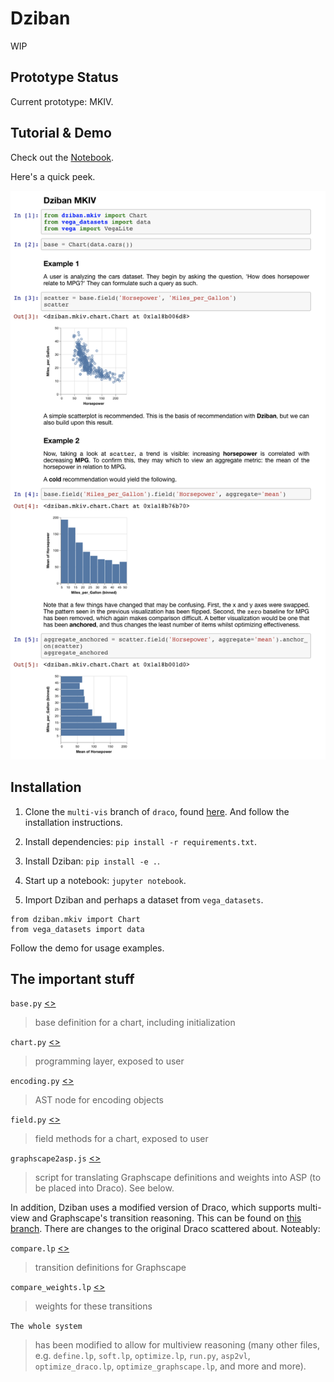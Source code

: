 # Dziban

WIP

## Prototype Status

Current prototype: MKIV.

## Tutorial & Demo

Check out the [Notebook](https://github.com/haldenl/dziban/blob/master/examples/MKIV.ipynb).

Here's a quick peek.

![img](https://github.com/haldenl/dziban/blob/master/examples/example.png)

## Installation

1. Clone the `multi-vis` branch of `draco`, found [here](https://github.com/uwdata/draco/tree/multi-vis). And follow the installation instructions.

2. Install dependencies: `pip install -r requirements.txt`.

3. Install Dziban: `pip install -e .`.

4. Start up a notebook: `jupyter notebook`.

5. Import Dziban and perhaps a dataset from `vega_datasets`.

```
from dziban.mkiv import Chart
from vega_datasets import data
```

Follow the demo for usage examples.


## The important stuff

`base.py` [<>](https://github.com/haldenl/dziban/blob/master/dziban/mkiv/base.py)
>base definition for a chart, including initialization

`chart.py` [<>](https://github.com/haldenl/dziban/blob/master/dziban/mkiv/chart.py)
>programming layer, exposed to user

`encoding.py` [<>](https://github.com/haldenl/dziban/blob/master/dziban/mkiv/encoding.py)
>AST node for encoding objects

`field.py` [<>](https://github.com/haldenl/dziban/blob/master/dziban/mkiv/field.py)
>field methods for a chart, exposed to user

`graphscape2asp.js` [<>](https://github.com/haldenl/dziban/blob/master/dziban/asp/graphscapeToAsp.js)
>script for translating Graphscape definitions and weights into ASP (to be placed into Draco). See below.

In addition, Dziban uses a modified version of Draco, which supports multi-view and Graphscape's transition reasoning.
This can be found on [this branch](https://github.com/uwdata/draco/tree/multi-vis). There are changes to the original Draco scattered about. Noteably:

`compare.lp` [<>](https://github.com/uwdata/draco/blob/multi-vis/asp/compare.lp)
>transition definitions for Graphscape

`compare_weights.lp` [<>](https://github.com/uwdata/draco/blob/multi-vis/asp/compare_weights.lp)
>weights for these transitions

`The whole system`
>has been modified to allow for multiview reasoning (many other files, e.g. `define.lp`, `soft.lp`, `optimize.lp`, `run.py`, `asp2vl`, `optimize_draco.lp`, `optimize_graphscape.lp`, and more and more).
